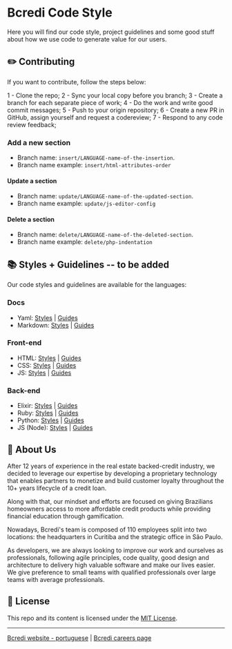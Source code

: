 # Bcredi Code Style

Here you will find our code style, project guidelines and some good stuff about how we use code to generate value for our users.


## :pencil2: Contributing

If you want to contribute, follow the steps below:

1 - Clone the repo;
2 - Sync your local copy before you branch;
3 - Create a branch for each separate piece of work;
4 - Do the work and write good commit messages;
5 - Push to your origin repository;
6 - Create a new PR in GitHub, assign yourself and request a codereview;
7 - Respond to any code review feedback;

### Add a new section
- Branch name: `insert/LANGUAGE-name-of-the-insertion`.
- Branch name example: `insert/html-attributes-order`

#### Update a section
- Branch name: `update/LANGUAGE-name-of-the-updated-section`.
- Branch name example: `update/js-editor-config`

#### Delete a section
- Branch name: `delete/LANGUAGE-name-of-the-deleted-section`.
- Branch name example: `delete/php-indentation`


## :books: Styles + Guidelines -- to be added

Our code styles and guidelines are available for the languages:

### Docs
- Yaml: [Styles]() | [Guides]()
- Markdown: [Styles]() | [Guides]()

### Front-end
- HTML: [Styles]() | [Guides]()
- CSS: [Styles]() | [Guides]()
- JS: [Styles]() | [Guides]()

### Back-end
- Elixir: [Styles]() | [Guides]()
- Ruby: [Styles]() | [Guides]()
- Python: [Styles]() | [Guides]()
- JS (Node): [Styles]() | [Guides]()


## :scroll: About Us

After 12 years of experience in the real estate backed-credit industry, we decided to leverage our expertise by developing a proprietary technology that enables partners to monetize and build customer loyalty throughout the 10+ years lifecycle of a credit loan.

Along with that, our mindset and efforts are focused on giving Brazilians homeowners access to more affordable credit products while providing financial education through gamification.

Nowadays, Bcredi's team is composed of 110 employees split into two locations: the headquarters in Curitiba and the strategic office in São Paulo.

As developers, we are always looking to improve our work and ourselves as professionals, following agile principles, code quality, good design and architecture to delivery high valuable software and make our lives easier. We give preference to small teams with qualified professionals over large teams with average professionals.


## :closed_lock_with_key: License

This repo and its content is licensed under the [MIT License](https://github.com/bcredi/code-style/blob/master/LICENSE).

---

[Bcredi website - portuguese](https://bcredi.com.br) | [Bcredi careers page](https://bcredi.gupy.io/)